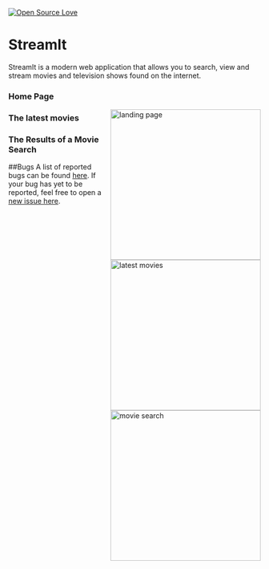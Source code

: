 [![Open Source Love](https://badges.frapsoft.com/os/v1/open-source.svg?v=103)](https://github.com/ellerbrock/open-source-badges/)

# StreamIt

StreamIt is a modern web application that allows you to search, view and stream movies and television shows found on the internet.

### Home Page

<img align="right" width="300" src="https://s3.ap-south-1.amazonaws.com/streamitmovies/landing.png" alt="landing page" />

### The latest movies

<img align="right" width="300" src="https://s3.ap-south-1.amazonaws.com/streamitmovies/latest.png" alt="latest movies" />

### The Results of a Movie Search

<img align="right" width="300" src="https://s3.ap-south-1.amazonaws.com/streamitmovies/search.png" alt="movie search" />

##Bugs
A list of reported bugs can be found [here](https://github.com/hrishi7/streamIt/issues). If your bug has yet to be reported, feel free to open a [new issue here](https://github.com/hrishi7/streamIt/issues/new).
